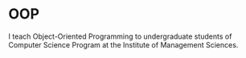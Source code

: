# OOP
I teach Object-Oriented Programming to undergraduate students of Computer Science Program at the Institute of Management Sciences.
